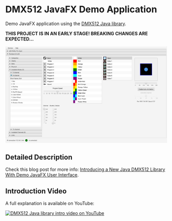 # DMX512 JavaFX Demo Application

Demo JavaFX application using the [DMX512 Java library](https://github.com/codewriterbv/DMX512).

**THIS PROJECT IS IN AN EARLY STAGE! BREAKING CHANGES ARE EXPECTED...**

![Screenshot of the application](screenshot/demo-app-picospot-channels.png)

## Detailed Description

Check this blog post for more
info: [Introducing a New Java DMX512 Library With Demo JavaFX User Interface](https://webtechie.be/post/2025-07-17-introducing-java-dmx512-library-with-demo-javafx-ui/).

## Introduction Video

A full explanation is available on YouTube:

[![DMX512 Java library intro video on YouTube](https://img.youtube.com/vi/ztrO3Crexmg/0.jpg)](https://www.youtube.com/watch?v=ztrO3Crexmg)
